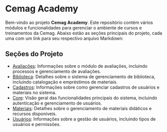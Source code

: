 # Cemag Academy

Bem-vindo ao projeto **Cemag Academy**. Este repositório contém vários módulos e funcionalidades para gerenciar o ambiente de cursos e treinamentos da Cemag. Abaixo estão as seções principais do projeto, cada uma com um link para seu respectivo arquivo Markdown:

## Seções do Projeto

- [Avaliações](avaliacoes/avaliacoes.md): Informações sobre o módulo de avaliações, incluindo processos e gerenciamento de avaliações.
- [Biblioteca](biblioteca/biblioteca.md): Detalhes sobre o sistema de gerenciamento de biblioteca, incluindo catalogação e empréstimos de materiais.
- [Cadastros](cadastros/cadastros.md): Informações sobre como gerenciar cadastros de usuários e materiais no sistema.
- [Core](core/core.md): Visão geral das funcionalidades principais do sistema, incluindo autenticação e gerenciamento de usuários.
- [Materiais](materiais/materiais.md): Detalhes sobre o gerenciamento de materiais didáticos e recursos disponíveis.
- [Usuários](users/users.md): Informações sobre a gestão de usuários, incluindo tipos de usuários e permissões.

